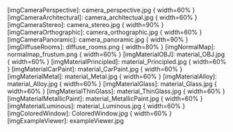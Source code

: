 [imgTutorial1]: tutorial_firstframe.png
[imgTutorial2]: tutorial_accumulatedframe.png
[imgSpotLight]: spot_light.fig
[imgQuadLight]: quad_light.fig
[imgHDRILight]: hdri_light.fig
[imgCameraPerspective]: camera_perspective.jpg { width=60% }
[imgCameraArchitectural]: camera_architectual.jpg { width=60% }
[imgCameraStereo]: camera_stereo.jpg { width=90% }
[imgCameraOrthographic]: camera_orthographic.jpg { width=60% }
[imgCameraPanoramic]: camera_panoramic.jpg { width=90% }
[imgDiffuseRooms]: diffuse_rooms.png { width=80% }
[imgNormalMap]: normalmap_frustum.png { width=60% }
[imgMaterialOBJ]: material_OBJ.jpg { width=60% }
[imgMaterialPrincipled]: material_Principled.jpg { width=60% }
[imgMaterialCarPaint]: material_CarPaint.jpg { width=60% }
[imgMaterialMetal]: material_Metal.jpg { width=60% }
[imgMaterialAlloy]: material_Alloy.jpg { width=60% }
[imgMaterialGlass]: material_Glass.jpg { width=60% }
[imgMaterialThinGlass]: material_ThinGlass.jpg { width=60% }
[imgMaterialMetallicPaint]: material_MetallicPaint.jpg { width=60% }
[imgMaterialLuminous]: material_Luminous.jpg { width=60% }
[imgColoredWindow]: ColoredWindow.jpg { width=60% }
[imgExampleViewer]: exampleViewer.jpg
